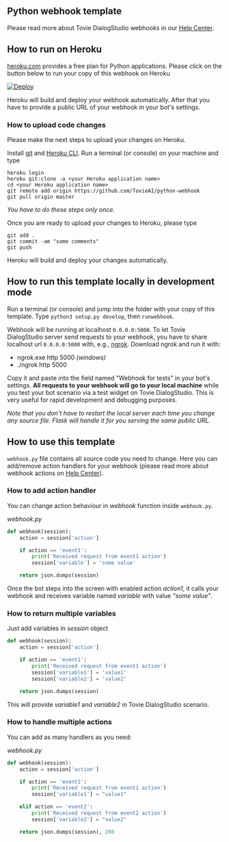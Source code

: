 ## Python webhook template

Please read more about Tovie DialogStudio webhooks in our [Help Center](https://help.aimylogic.com/en/article/webhook-14yx2uz/).

## How to run on Heroku
[heroku.com](http://heroku.com) provides a free plan for Python applications.
Please click on the button below to run your copy of this webhook on Heroku

[![Deploy](https://www.herokucdn.com/deploy/button.svg)](https://heroku.com/deploy?template=https://github.com/TovieAI/python-webhook)

Heroku will build and deploy your webhook automatically. After that you have to provide a public URL of your webhook in your bot's settings.

### How to upload code changes
Please make the next steps to upload your changes on Heroku.

Install [git](https://git-scm.com/downloads) and [Heroku CLI](https://devcenter.heroku.com/articles/heroku-cli#download-and-install).
Run a terminal (or console) on your machine and type

```
heroku login
heroku git:clone -a <your Heroku application name>
cd <your Heroku application name>
git remote add origin https://github.com/TovieAI/python-webhook
git pull origin master
```

_You have to do these steps only once._

Once you are ready to upload your changes to Heroku, please type

```
git add .
git commit -am "some comments"
git push
```

Heroku will build and deploy your changes automatically.

## How to run this template locally in development mode
Run a terminal (or console) and jump into the folder with your copy of this template.
Type `python3 setup.py develop`, then `runwebhook`.

Webhook will be running at localhost `0.0.0.0:5000`. To let Tovie DialogStudio server send requests to your webhook, you have to share localhost url `0.0.0.0:5000` with, e.g., [ngrok](https://ngrok.com/). Download ngrok and run it with:
* ngrok.exe http 5000 _(windows)_
* ./ngrok http 5000

Copy it and paste into the field named "Webhook for tests" in your bot's settings.
**All requests to your webhook will go to your local machine** while you test your bot scenario via a test widget on Tovie DialogStudio. This is very useful for rapid development and debugging purposes.

_Note that you don't have to restart the local server each time you change any source file. Flask will handle it for you serving the same public URL._

## How to use this template
`webhook.py` file contains all source code you need to change.
Here you can add/remove action handlers for your webhook (please read more about webhook actions on [Help Center](https://help.aimylogic.com/en/article/webhook-14yx2uz/)).

### How to add action handler
You can change action behaviour in _webhook_ function inside `webhook.py`. 

*webhook.py*
```python
def webhook(session):
    action = session['action']

    if action == 'event1':
        print('Received request from event1 action')
        session['variable'] = 'some value'

    return json.dumps(session)
```

Once the bot steps into the screen with enabled action _action1_, it calls your webhook and receives variable named _variable_ with value _"some value"_.

### How to return multiple variables
Just add variables in _session_ object

```python
def webhook(session):
    action = session['action']

    if action == 'event1':
        print('Received request from event1 action')
        session['variable1'] = 'value1'
        session['variable2'] = 'value2'

    return json.dumps(session)
```

This will provide _variable1_ and _variable2_ in Tovie DialogStudio scenario.

### How to handle multiple actions
You can add as many handlers as you need:


*webhook.py*
```python
def webhook(session):
    action = session['action']

    if action == 'event1':
        print('Received request from event1 action')
        session['variable1'] = "value1"

    elif action == 'event2':
        print('Received request from event2 action')
        session['variable2'] = "value2"

    return json.dumps(session), 200
```

